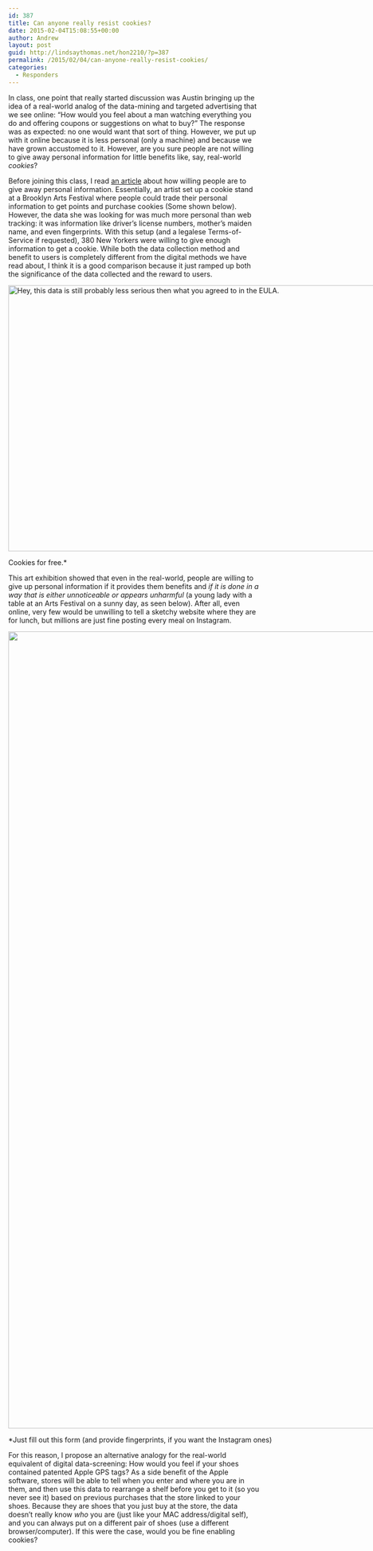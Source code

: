 ```yaml
---
id: 387
title: Can anyone really resist cookies?
date: 2015-02-04T15:08:55+00:00
author: Andrew
layout: post
guid: http://lindsaythomas.net/hon2210/?p=387
permalink: /2015/02/04/can-anyone-really-resist-cookies/
categories:
  - Responders
---
```

In class, one point that really started discussion was Austin bringing up the idea of a real-world analog of the data-mining and targeted advertising that we see online: “How would you feel about a man watching everything you do and offering coupons or suggestions on what to buy?” The response was as expected: no one would want that sort of thing. However, we put up with it online because it is less personal (only a machine) and because we have grown accustomed to it. However, are you sure people are not willing to give away personal information for little benefits like, say, real-world _cookies_?

Before joining this class, I read [an article](http://www.propublica.org/article/how-much-of-your-data-would-you-trade-for-a-free-cookie) about how willing people are to give away personal information. Essentially, an artist set up a cookie stand at a Brooklyn Arts Festival where people could trade their personal information to get points and purchase cookies (Some shown below). However, the data she was looking for was much more personal than web tracking: it was information like driver’s license numbers, mother’s maiden name, and even fingerprints. With this setup (and a legalese Terms-of-Service if requested), 380 New Yorkers were willing to give enough information to get a cookie. While both the data collection method and benefit to users is completely different from the digital methods we have read about, I think it is a good comparison because it just ramped up both the significance of the data collected and the reward to users.

<div style="width: 960px" class="wp-caption aligncenter">
  <img src="http://rack.3.mshcdn.com/media/ZgkyMDE0LzEwLzAxL2U4L2Nvb2tpZXNmb3JkLjgzNGViLmpwZwpwCXRodW1iCTk1MHg1MzQjCmUJanBn/4654463c/efd/cookies-for-data.jpg" alt="Hey, this data is still probably less serious then what you agreed to in the EULA." width="950" height="534" />
  
  <p class="wp-caption-text">
    Cookies for free.*
  </p>
</div>

This art exhibition showed that even in the real-world, people are willing to give up personal information if it provides them benefits and _if it is done in a way that is either unnoticeable or appears unharmful_ (a young lady with a table at an Arts Festival on a sunny day, as seen below). After all, even online, very few would be unwilling to tell a sketchy website where they are for lunch, but millions are just fine posting every meal on Instagram.

<div style="width: 1210px" class="wp-caption aligncenter">
  <img class="" src="http://rack.2.mshcdn.com/media/ZgkyMDE0LzEwLzAxL2YxL3Jpc2FwdW5vLjc5MzhjLmpwZwpwCXRodW1iCTEyMDB4OTYwMD4/2cec8c7d/072/risa-puno.jpg" alt="" width="1200" height="1600" />
  
  <p class="wp-caption-text">
    *Just fill out this form (and provide fingerprints, if you want the Instagram ones)
  </p>
</div>

For this reason, I propose an alternative analogy for the real-world equivalent of digital data-screening: How would you feel if your shoes contained patented Apple GPS tags? As a side benefit of the Apple software, stores will be able to tell when you enter and where you are in them, and then use this data to rearrange a shelf before you get to it (so you never see it) based on previous purchases that the store linked to your shoes. Because they are shoes that you just buy at the store, the data doesn’t really know _who_ you are (just like your MAC address/digital self), and you can always put on a different pair of shoes (use a different browser/computer). If this were the case, would you be fine enabling cookies?